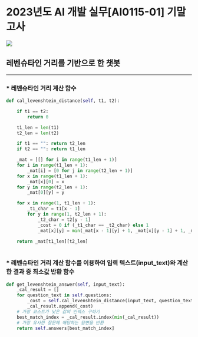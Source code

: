 # 2023년도 AI 개발 실무[AI0115-01] 기말고사

<img src="https://img.shields.io/badge/python-3776AB?style=flat&logo=python&logoColor=white"/>

## 레벤슈타인 거리를 기반으로 한 챗봇

<hr>

### * 레벤슈타인 거리 계산 함수

```python
def cal_levenshtein_distance(self, t1, t2):

    if t1 == t2:
        return 0

    t1_len = len(t1)
    t2_len = len(t2)

    if t1 == "": return t2_len
    if t2 == "": return t1_len

    _mat = [[] for i in range(t1_len + 1)]
    for i in range(t1_len + 1):
        _mat[i] = [0 for j in range(t2_len + 1)]
    for x in range(t1_len + 1):
        _mat[x][0] = x
    for y in range(t2_len + 1):
        _mat[0][y] = y

    for x in range(1, t1_len + 1):
        _t1_char = t1[x - 1]
        for y in range(1, t2_len + 1):
            _t2_char = t2[y - 1]
            _cost = 0 if (_t1_char == _t2_char) else 1
            _mat[x][y] = min(_mat[x - 1][y] + 1, _mat[x][y - 1] + 1, _mat[x - 1][y - 1] + _cost)

    return _mat[t1_len][t2_len]
        
```

### * 레벤슈타인 거리 계산 함수를 이용하여 입력 텍스트(input_text)와 계산한 결과 중 최소값 반환 함수

```python
def get_levenshtein_answer(self, input_text):
    _cal_result = []
    for question_text in self.questions:
        _cost = self.cal_levenshtein_distance(input_text, question_text)
        _cal_result.append(_cost)
    # 가장 코스트가 낮은 값의 인덱스 구하기
    best_match_index = _cal_result.index(min(_cal_result))
    # 가장 유사한 질문에 해당하는 답변을 반환
    return self.answers[best_match_index]
```
